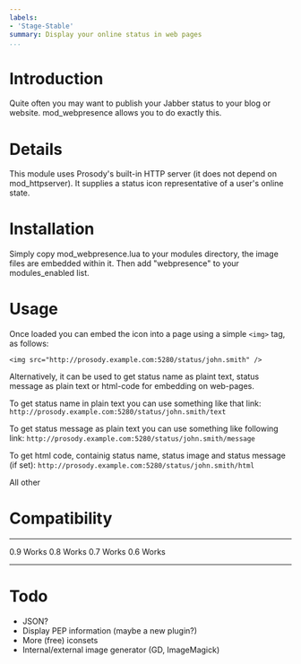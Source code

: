 ```yaml
---
labels:
- 'Stage-Stable'
summary: Display your online status in web pages
...
```


Introduction
============

Quite often you may want to publish your Jabber status to your blog or
website. mod\_webpresence allows you to do exactly this.

Details
=======

This module uses Prosody's built-in HTTP server (it does not depend on
mod\_httpserver). It supplies a status icon representative of a user's
online state.

Installation
============

Simply copy mod\_webpresence.lua to your modules directory, the image
files are embedded within it. Then add "webpresence" to your
modules\_enabled list.

Usage
=====

Once loaded you can embed the icon into a page using a simple `<img>`
tag, as follows:

    <img src="http://prosody.example.com:5280/status/john.smith" />

Alternatively, it can be used to get status name as plaint text, status
message as plain text or html-code for embedding on web-pages.

To get status name in plain text you can use something like that link:
`http://prosody.example.com:5280/status/john.smith/text`

To get status message as plain text you can use something like following
link: `http://prosody.example.com:5280/status/john.smith/message`

To get html code, containig status name, status image and status message
(if set): `http://prosody.example.com:5280/status/john.smith/html`

All other

Compatibility
=============

  ----- -------
  0.9   Works
  0.8   Works
  0.7   Works
  0.6   Works
  ----- -------

Todo
====

-   JSON?
-   Display PEP information (maybe a new plugin?)
-   More (free) iconsets
-   Internal/external image generator (GD, ImageMagick)
